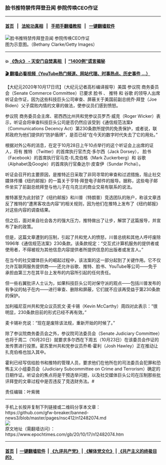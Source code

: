 ### 脸书推特禁传拜登丑闻 参院传唤CEO作证
------------------------

#### [首页](https://github.com/gfw-breaker/banned-news3/blob/master/README.md) &nbsp;&nbsp;|&nbsp;&nbsp; [法轮功真相](https://github.com/begood0513/basic/blob/master/README.md)  &nbsp;&nbsp;|&nbsp;&nbsp; [手把手翻墙教程](https://github.com/gfw-breaker/guides/wiki)  &nbsp;&nbsp;|&nbsp;&nbsp; [一键翻墙软件](https://github.com/gfw-breaker/nogfw/blob/master/README.md)  



<div><img alt="脸书推特禁传拜登丑闻 参院传唤CEO作证" class="attachment-djy_600_400 size-djy_600_400 wp-post-image" src="https://i.epochtimes.com/assets/uploads/2020/05/ac0c409f3b48fccdaa1dbc14150aeda5-600x400.jpg"/>
<div class="caption">
 图为示意图。（Bethany Clarke/Getty Images）
</div></div><hr/>

#### 💥 [《伪火》 - 天安门自焚真相 ](http://158.247.195.190:10000/videos/blog/weihuo.html)&nbsp; |&nbsp; [“1400例”谎言揭秘  ](http://158.247.195.190:10000/videos/blog/jiexi1400.html)

#### [ 🎬  翻墙必看视频（YouTube热门频道、网站代理、时事热点、历史事件 ...）](https://github.com/gfw-breaker/links/blob/master/banned.md)

<div><p>
 【大纪元2020年10月17日讯】（大纪元记者高杉编译报导）美国
 <ok href="https://www.epochtimes.com/gb/tag/%E5%8F%82%E8%AE%AE%E9%99%A2.html">
  参议院
 </ok>
 商务委员会（Senate Commerce Committee）已要求
 <ok href="https://www.epochtimes.com/gb/tag/%E8%84%B8%E4%B9%A6.html">
  脸书
 </ok>
 、
 <ok href="https://www.epochtimes.com/gb/tag/%E6%8E%A8%E7%89%B9.html">
  推特
 </ok>
 和
 <ok href="https://www.epochtimes.com/gb/tag/%E8%B0%B7%E6%AD%8C.html">
  谷歌
 </ok>
 的领导人出席听证会作证，因为这些科技巨头公司审查、屏蔽关于美国前副总统乔‧拜登（Joe Biden）父子腐败内情的文章的做法，使参议员们感到愤怒。
</p>
<p>
 <ok href="https://www.epochtimes.com/gb/tag/%E5%8F%82%E8%AE%AE%E9%99%A2.html">
  参议院
 </ok>
 商务委员会主席、密西西比州共和党参议员罗杰‧威克（Roger Wicker）表示，听证会将审查科技巨头公司是否仍然应该受到《通信规范法案》（Communications Decency Act）第230条款所提供的免责保护，或者说，联邦政府为他们提供的“防护盾牌”，是否已经“在今天的数字时代失去了它的用处。”
</p>
<p>
 根据对外公布的消息，在定于10月28日上午10点举行的这个听证会上出席的证人，将有
 <ok href="https://www.epochtimes.com/gb/tag/%E6%8E%A8%E7%89%B9.html">
  推特
 </ok>
 （Twitter）的首席执行官杰克‧多尔西（Jack Dorsey），
 <ok href="https://www.epochtimes.com/gb/tag/%E8%84%B8%E4%B9%A6.html">
  脸书
 </ok>
 （Facebook）的首席执行官马克-扎克伯格（Mark Zuckerberg）和
 <ok href="https://www.epochtimes.com/gb/tag/%E8%B0%B7%E6%AD%8C.html">
  谷歌
 </ok>
 （Alphabet及Google）的首席执行官桑达尔‧皮查伊（Sundar Pichai）。
</p>
<p>
 听证会召开的主要原因，是推特近日采取了非同寻常的审查和过滤措施，阻止社交媒体传播《纽约邮报》的一篇关于亨特‧拜登电子邮件的报导。据称，这些电子邮件坐实了前副总统拜登与他儿子在乌克兰的商业交易有联系的说法。
</p>
<p>
 推特甚至为此封锁了《纽约邮报》和川普（特朗普）竞选团队的账户，称该文章违反了推特的“遭黑客攻击内容”的相关规则，因为他们在推特上发布了《纽约邮报》对这些内容的调查结果。
</p>
<p>
 但之后，面对来自社会各方的强大压力，推特做出了让步，解禁了这篇报导，并宣布了新的政策。
</p>
<p>
 但是，这篇文章遭到的压制，引起了共和党人的愤怒，川普总统和其他人呼吁废除1996年《通信规范法案》230条款。该条款规定：“交互式计算机服务的提供者或使用者，不得被视为其他信息内容提供者所提供信息的出版者或发言人。”
</p>
<p>
 在当今的社交媒体巨头的崛起过程中，该法案的这一部分起到了关键作用。它不仅允许互联网服务提供商——还允许谷歌、推特、脸书、YouTube等公司——免于承担由第三方在其平台上发布的内容所引起的任何责任。
</p>
<p>
 但一些右翼批评人士认为，如果科技巨头公司对保守派的观点——包括川普发布的有争议的帖子在内——进行审查、删除和屏蔽，它们就不应该再受益于第230条款的保护。
</p>
<p>
 加利福尼亚州共和党众议员凯文‧麦卡锡（Kevin McCarthy）周四对此表示：“很明显，230条款目前的形式已经不再有效。”
</p>
<p>
 麦卡锡补充说：“现在是废除该法规，重新开始的时候了。”
</p>
<p>
 除了参议院商务委员会之外，参议院司法委员会（Senate Judiciary Committee）也将于周二（10月20日）就要求多尔西在下周五（10月23日）在该委员会作证的发传票进行投票。密苏里州共和党参议员乔希‧霍利（Josh Hawley）正在推动让扎克伯格也加入其中。
</p>
<p>
 霍利已经写信给脸书和推特的管理人员，要求他们在他所在的司法委员会犯罪和恐怖主义小组委员会（Judiciary Subcommittee on Crime and Terrorism）确定的日期作证。听证会的焦点将是干预选举问题，以及社交媒体巨头公司在压制那些批评拜登的文章过程中是否违反了竞选财务法。#
</p>
<p>
 责任编辑：叶紫微
</p>
</div>
<hr/>
手机上长按并复制下列链接或二维码分享本文章：<br/>
https://github.com/gfw-breaker/banned-news3/blob/master/pages/nsc412/n12482074.md <br/>
<a href='https://github.com/gfw-breaker/banned-news3/blob/master/pages/nsc412/n12482074.md'><img src='https://github.com/gfw-breaker/banned-news3/blob/master/pages/nsc412/n12482074.md.png'/></a> <br/>
原文地址（需翻墙访问）：https://www.epochtimes.com/gb/20/10/17/n12482074.htm


------------------------
#### [首页](https://github.com/gfw-breaker/banned-news3/blob/master/README.md) &nbsp;|&nbsp; [一键翻墙软件](https://github.com/gfw-breaker/nogfw/blob/master/README.md) &nbsp;| [《九评共产党》](https://github.com/gfw-breaker/9ping.md/blob/master/README.md#九评之一评共产党是什么) | [《解体党文化》](https://github.com/gfw-breaker/jtdwh.md/blob/master/README.md) | [《共产主义的终极目的》](https://github.com/gfw-breaker/gczydzjmd.md/blob/master/README.md)


<img src='http://gfw-breaker.win/banned-news3/pages/nsc412/n12482074.md' width='0px' height='0px'/>